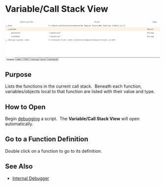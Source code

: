 # Variable/Call Stack View

![variable view](./img/variable_call_stack_view1.png)

## Purpose

Lists the functions in the current call stack.  Beneath each function, variables/objects local to that function are listed with their value and type.

## How to Open

Begin [debugging](internal_debugger.md) a script.  The **Variable/Call Stack View** will open automatically.

## Go to a Function Definition

Double click on a function to go to its definition.

## See Also

- [Internal Debugger](internal_debugger.md)
